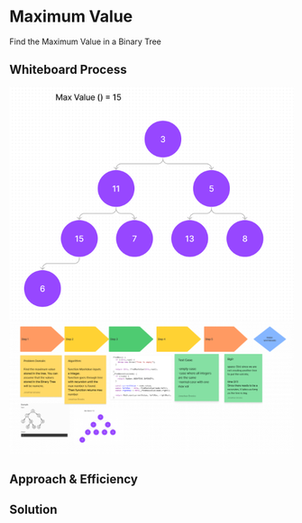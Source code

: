 # Maximum Value
<!-- Description of the challenge -->
Find the Maximum Value in a Binary Tree

## Whiteboard Process
<!-- Embedded whiteboard image -->
![In-Order](./maxV.png)
![White Board](./maxVal-whiteboard.png)
## Approach & Efficiency
<!-- What approach did you take? Why? What is the Big O space/time for this approach? -->

## Solution
<!-- Show how to run your code, and examples of it in action -->
